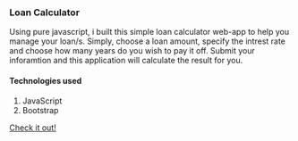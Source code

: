 ### Loan Calculator 

Using pure javascript, i built this simple loan calculator web-app to help you manage your loan/s. 
Simply, choose a loan amount, specify the intrest rate and choose how many years do you wish to pay it off. Submit your inforamtion and this application will calculate the result for you.

#### Technologies used
1. JavaScript
2. Bootstrap

[Check it out!](https://nahrinoda.github.io/Number-Guesser/index.html)